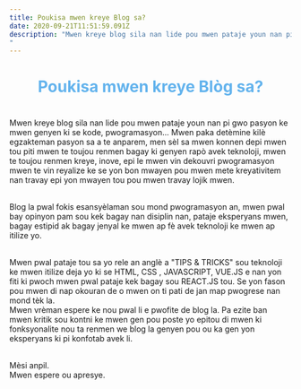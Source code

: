 ```yaml
---
title: Poukisa mwen kreye Blog sa?
date: 2020-09-21T11:51:59.091Z
description: "Mwen kreye blog sila nan lide pou mwen pataje youn nan pi gwo pasyon ke mwen genyen ki se kode, pwogramasyon... Mwen paka detèmine kilè egzakteman pasyon sa a te anparem, men sèl sa mwen konnen depi mwen tou piti mwen te toujou renmen bagay ki genyen rapò avek teknoloji... 
"
---
```


<div>
<h1 class = "premye">Poukisa mwen kreye Blòg sa? </h1>
<p>
Mwen kreye blog sila nan lide pou mwen pataje youn nan pi gwo pasyon ke mwen genyen ki se kode, pwogramasyon... Mwen paka detèmine kilè egzakteman pasyon sa a te anparem, men sèl sa mwen konnen depi mwen tou piti mwen te toujou renmen bagay ki genyen rapò avek teknoloji, mwen te toujou renmen kreye, inove, epi le mwen vin dekouvri pwogramasyon mwen te vin reyalize ke se yon bon mwayen pou mwen mete kreyativitem nan travay epi yon mwayen tou pou mwen travay lojik mwen.
</br>
</br>

Blog la pwal fokis esansyèlaman sou mond pwogramasyon an, mwen pwal bay opinyon pam sou kek bagay nan disiplin nan, pataje eksperyans mwen, bagay estipid ak bagay jenyal ke mwen ap fè avek teknoloji ke mwen ap itilize yo. 
</br>
</br>

Mwen pwal pataje tou sa yo rele an anglè a "TIPS & TRICKS" sou teknoloji ke mwen itilize deja yo ki se HTML, CSS , JAVASCRIPT, VUE.JS e nan yon fiti ki pwoch mwen pwal pataje kek bagay sou REACT.JS tou. Se yon fason pou mwen di nap okouran de o mwen on ti pati de jan map pwogrese nan mond tèk la.
</br>
Mwen vrèman espere ke nou pwal li e pwofite de blog la. Pa ezite ban mwen kritik sou kontni ke mwen gen pou poste yo epitou di mwen ki fonksyonalite nou ta renmen we blog la genyen pou ou ka gen yon eksperyans ki pi konfotab avek li.
</br>
</br>

Mèsi anpil.
</br>
Mwen espere ou apresye.



</p>


</div>





<style>
.note{
  color :red;
  font-weight : bold;
}


.premye{
  color:#63B3ED;
  font-weight : bold;
  font-size: 28px;
  text-align : center;
  padding-bottom : 20px;
}

  </style>